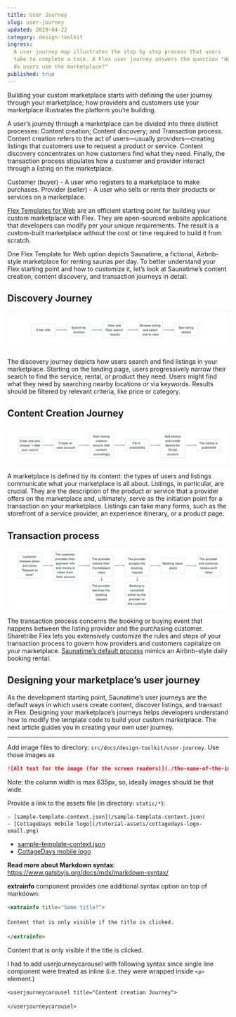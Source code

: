 ```yaml
---
title: User Journey
slug: user-journey
updated: 2020-04-22
category: design-toolkit
ingress:
  A user journey map illustrates the step by step process that users
  take to complete a task. A Flex user journey answers the question "How
  do users use the marketplace?"
published: true
---
```


Building your custom marketplace starts with defining the user journey
through your marketplace; how providers and customers use your
marketplace illustrates the platform you’re building.

A user’s journey through a marketplace can be divided into three
distinct processes: Content creation; Content discovery; and Transaction
process. Content creation refers to the act of users—usually
providers—creating listings that customers use to request a product or
service. Content discovery concentrates on how customers find what they
need. Finally, the transaction process stipulates how a customer and
provider interact through a listing on the marketplace.

Customer (buyer) - A user who registers to a marketplace to make
purchases. Provider (seller) - A user who sells or rents their products
or services on a marketplace.

[Flex Templates for Web](/background/concepts/#flex-templates-for-web-ftw)
are an efficient starting point for building your custom marketplace
with Flex. They are open-sourced website applications that developers
can modify per your unique requirements. The result is a custom-built
marketplace without the cost or time required to build it from scratch.

One Flex Template for Web option depicts Saunatime, a fictional,
Airbnb-style marketplace for renting saunas per day. To better
understand your Flex starting point and how to customize it, let’s look
at Saunatime’s content creation, content discovery, and transaction
journeys in detail.

## Discovery Journey

![Content Creation Journey](./discovery-journey.png)

The discovery journey depicts how users search and find listings in your
marketplace. Starting on the landing page, users progressively narrow
their search to find the service, rental, or product they need. Users
might find what they need by searching nearby locations or via keywords.
Results should be filtered by relevant criteria, like price or category.

<discoverycarousel title="Discovery journey">

</discoverycarousel>

## Content Creation Journey

![Content Creation Journey](./content-creation-journey.png)

A marketplace is defined by its content: the types of users and listings
communicate what your marketplace is all about. Listings, in particular,
are crucial. They are the description of the product or service that a
provider offers on the marketplace and, ultimately, serve as the
initiation point for a transaction on your marketplace. Listings can
take many forms, such as the storefront of a service provider, an
experience itinerary, or a product page.

<contentcreationcarousel title="Content creation journey">

</contentcreationcarousel>

## Transaction process

![Content Creation Journey](./transaction-process.png)

The transaction process concerns the booking or buying event that
happens between the listing provider and the purchasing customer.
Sharetribe Flex lets you extensively customize the rules and steps of
your transaction process to govern how providers and customers
capitalize on your marketplace.
[Saunatime’s default process](https://www.sharetribe.com/docs/background/transaction-process/)
mimics an Airbnb-style daily booking rental.

<transactionprocesscarousel title="Transaction process">

</transactionprocesscarousel>

## Designing your marketplace’s user journey

As the development starting point, Saunatime’s user journeys are the
default ways in which users create content, discover listings, and
transact in Flex. Designing your marketplace’s journeys helps developers
understand how to modify the template code to build your custom
marketplace. The next article guides you in creating your own user
journey.

---

Add image files to directory: `src/docs/design-toolkit/user-journey`.
Use those images as

```md
![Alt text for the image (for the screen readers)](./the-name-of-the-image.png)
```

Note: the column width is max 635px, so, ideally images should be that
wide.

Provide a link to the assets file (in directory: `static/*`):

```
- [sample-template-context.json](/sample-template-context.json)
- [CottageDays mobile logo](/tutorial-assets/cottagedays-logo-small.png)
```

- [sample-template-context.json](/sample-template-context.json)
- [CottageDays mobile logo](/tutorial-assets/cottagedays-logo-small.png)

**Read more about Markdown syntax**:<br />
https://www.gatsbyjs.org/docs/mdx/markdown-syntax/

**extrainfo** component provides one additional syntax option on top of
markdown:

```md
<extrainfo title="Some title?">

Content that is only visible if the title is clicked.

</extrainfo>
```

<extrainfo title="Some title?">

Content that is only visible if the title is clicked.

</extrainfo>

I had to add userjourneycarousel with following syntax since single line
component were treated as inline (i.e. they were wrapped inside `<p>`
element.)

```
<userjourneycarousel title="Content creation Journey">

</userjourneycarousel>
```
